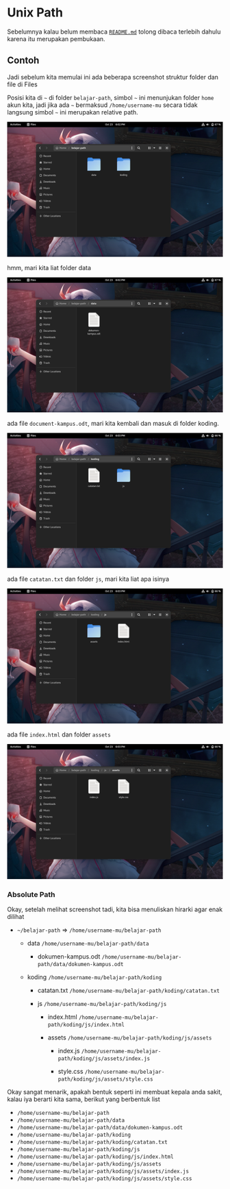 # Unix Path

Sebelumnya kalau belum membaca [`README.md`](https://github.com/Cyber-STMIK-Amikom-Surakarta/materi-path/blob/main/README.md) tolong dibaca terlebih dahulu karena itu merupakan pembukaan.

## Contoh

Jadi sebelum kita memulai ini ada beberapa screenshot struktur folder dan file di Files

Posisi kita di `~` di folder `belajar-path`, simbol `~` ini menunjukan folder `home` akun kita, jadi jika ada `~` bermaksud `/home/username-mu` secara tidak langsung simbol `~` ini merupakan relative path.

![](./images/unix/belajar-path-root.png)

hmm, mari kita liat folder data

![](./images/unix/belajar-path-data.png)

ada file `document-kampus.odt`, mari kita kembali dan masuk di folder koding.

![](./images/unix/belajar-path-koding.png)

ada file `catatan.txt` dan folder `js`, mari kita liat apa isinya

![](./images/unix/belajar-path-js.png)

ada file `index.html` dan folder `assets`

![](./images/unix/belajar-path-assets.png)

### Absolute Path

Okay, setelah melihat screenshot tadi, kita bisa menuliskan hirarki agar enak dilihat

- `~/belajar-path` => `/home/username-mu/belajar-path`

    - data `/home/username-mu/belajar-path/data`

        - dokumen-kampus.odt `/home/username-mu/belajar-path/data/dokumen-kampus.odt`

    - koding `/home/username-mu/belajar-path/koding`

        - catatan.txt `/home/username-mu/belajar-path/koding/catatan.txt`

        - js `/home/username-mu/belajar-path/koding/js`

            - index.html `/home/username-mu/belajar-path/koding/js/index.html`

            - assets `/home/username-mu/belajar-path/koding/js/assets`

                - index.js `/home/username-mu/belajar-path/koding/js/assets/index.js`

                - style.css `/home/username-mu/belajar-path/koding/js/assets/style.css`

Okay sangat menarik, apakah bentuk seperti ini membuat kepala anda sakit, kalau iya berarti kita sama, berikut yang berbentuk list

- `/home/username-mu/belajar-path`
- `/home/username-mu/belajar-path/data`
- `/home/username-mu/belajar-path/data/dokumen-kampus.odt`
- `/home/username-mu/belajar-path/koding`
- `/home/username-mu/belajar-path/koding/catatan.txt`
- `/home/username-mu/belajar-path/koding/js`
- `/home/username-mu/belajar-path/koding/js/index.html`
- `/home/username-mu/belajar-path/koding/js/assets`
- `/home/username-mu/belajar-path/koding/js/assets/index.js`
- `/home/username-mu/belajar-path/koding/js/assets/style.css`


